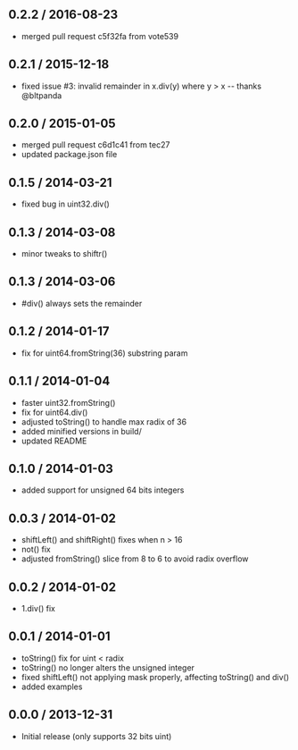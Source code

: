 ## 0.2.2 / 2016-08-23

- merged pull request c5f32fa from vote539

## 0.2.1 / 2015-12-18

- fixed issue #3: invalid remainder in x.div(y) where y > x -- thanks @bltpanda

## 0.2.0 / 2015-01-05

- merged pull request c6d1c41 from tec27
- updated package.json file

## 0.1.5 / 2014-03-21

- fixed bug in uint32.div()

## 0.1.3 / 2014-03-08

- minor tweaks to shiftr()

## 0.1.3 / 2014-03-06

- #div() always sets the remainder

## 0.1.2 / 2014-01-17

- fix for uint64.fromString(36) substring param

## 0.1.1 / 2014-01-04

- faster uint32.fromString()
- fix for uint64.div()
- adjusted toString() to handle max radix of 36
- added minified versions in build/
- updated README

## 0.1.0 / 2014-01-03

- added support for unsigned 64 bits integers

## 0.0.3 / 2014-01-02

- shiftLeft() and shiftRight() fixes when n > 16
- not() fix
- adjusted fromString() slice from 8 to 6 to avoid radix overflow

## 0.0.2 / 2014-01-02

- 1.div() fix

## 0.0.1 / 2014-01-01

- toString() fix for uint < radix
- toString() no longer alters the unsigned integer
- fixed shiftLeft() not applying mask properly, affecting toString() and div()
- added examples

## 0.0.0 / 2013-12-31

- Initial release (only supports 32 bits uint)
